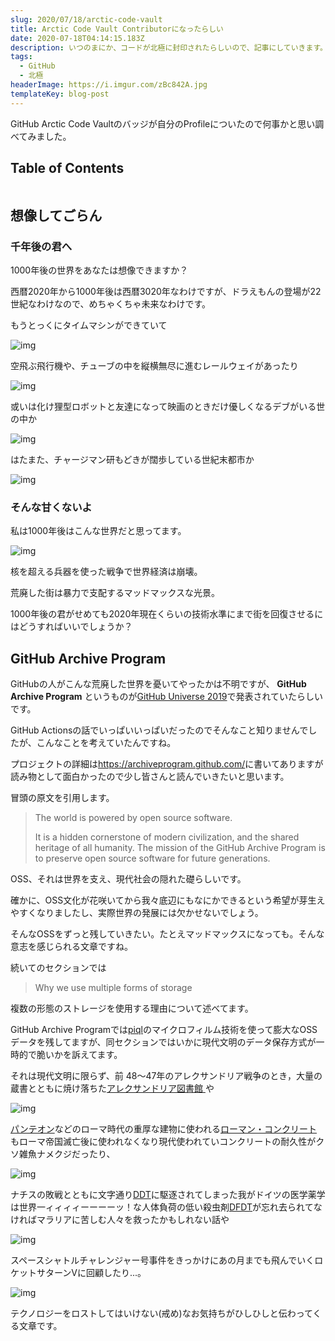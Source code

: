 ```yaml
---
slug: 2020/07/18/arctic-code-vault
title: Arctic Code Vault Contributorになったらしい
date: 2020-07-18T04:14:15.183Z
description: いつのまにか、コードが北極に封印されたらしいので、記事にしていきます。
tags:
  - GitHub
  - 北極
headerImage: https://i.imgur.com/zBc842A.jpg
templateKey: blog-post
---
```

GitHub Arctic Code Vaultのバッジが自分のProfileについたので何事かと思い調べてみました。

## Table of Contents

```toc

```

## 想像してごらん

### 千年後の君へ

1000年後の世界をあなたは想像できますか？

西暦2020年から1000年後は西暦3020年なわけですが、ドラえもんの登場が22世紀なわけなので、めちゃくちゃ未来なわけです。

もうとっくにタイムマシンができていて

![img](https://i.imgur.com/L0h5CW8.png)

空飛ぶ飛行機や、チューブの中を縦横無尽に進むレールウェイがあったり

![img](https://i.imgur.com/15J19mw.png)

或いは化け狸型ロボットと友達になって映画のときだけ優しくなるデブがいる世の中か

![img](https://i.imgur.com/eDqGxfR.png)

はたまた、チャージマン研もどきが闊歩している世紀末都市か

![img](https://i.imgur.com/Ja9tK8M.png)

### そんな甘くないよ

私は1000年後はこんな世界だと思ってます。

![img](https://i.imgur.com/FM2eSUj.png)

核を超える兵器を使った戦争で世界経済は崩壊。

荒廃した街は暴力で支配するマッドマックスな光景。

1000年後の君がせめても2020年現在くらいの技術水準にまで街を回復させるにはどうすればいいでしょうか？


## GitHub Archive Program

GitHubの人がこんな荒廃した世界を憂いてやったかは不明ですが、 **GitHub Archive Program** というものが[GitHub Universe 2019](https://github.blog/2019-11-13-universe-day-one/#archive)で発表されていたらしいです。

GitHub Actionsの話でいっぱいいっぱいだったのでそんなこと知りませんでしたが、こんなことを考えていたんですね。

プロジェクトの詳細は<https://archiveprogram.github.com/>に書いてありますが読み物として面白かったので少し皆さんと読んでいきたいと思います。

冒頭の原文を引用します。

> The world is powered by open source software.
>
> It is a hidden cornerstone of modern civilization, and the shared heritage of all humanity. The mission of the GitHub Archive Program is to preserve open source software for future generations.

OSS、それは世界を支え、現代社会の隠れた礎らしいです。

確かに、OSS文化が花咲いてから我々底辺にもなにかできるという希望が芽生えやすくなりましたし、実際世界の発展には欠かせないでしょう。

そんなOSSをずっと残していきたい。たとえマッドマックスになっても。そんな意志を感じられる文章ですね。

続いてのセクションでは

> Why we use multiple forms of storage

複数の形態のストレージを使用する理由について述べてます。

GitHub Archive Programでは[piql](https://www.piql.com/)のマイクロフィルム技術を使って膨大なOSSデータを残してますが、同セクションではいかに現代文明のデータ保存方式が一時的で脆いかを訴えてます。

それは現代文明に限らず、前 48～47年のアレクサンドリア戦争のとき，大量の蔵書とともに焼け落ちた[アレクサンドリア図書館](https://ja.wikipedia.org/wiki/%E3%82%A2%E3%83%AC%E3%82%AF%E3%82%B5%E3%83%B3%E3%83%89%E3%83%AA%E3%82%A2%E5%9B%B3%E6%9B%B8%E9%A4%A8)や

![img](https://i.imgur.com/J9J15Mo.jpg)

[パンテオン](https://ja.wikipedia.org/wiki/%E3%83%91%E3%83%B3%E3%83%86%E3%82%AA%E3%83%B3_(%E3%83%AD%E3%83%BC%E3%83%9E))などのローマ時代の重厚な建物に使われる[ローマン・コンクリート](https://ja.wikipedia.org/wiki/%E3%83%AD%E3%83%BC%E3%83%9E%E3%83%B3%E3%83%BB%E3%82%B3%E3%83%B3%E3%82%AF%E3%83%AA%E3%83%BC%E3%83%88)もローマ帝国滅亡後に使われなくなり現代使われていコンクリートの耐久性がクソ雑魚ナメクジだったり、

![img](https://i.imgur.com/GA1jclM.jpg)

ナチスの敗戦とともに文字通り[DDT](https://ja.wikipedia.org/wiki/DDT)に駆逐されてしまった我がドイツの医学薬学は世界一ィィィィーーーーッ！な人体負荷の低い殺虫剤[DFDT](https://www.nytimes.com/2019/10/17/science/nazi-ddt-malaria.html)が忘れ去られてなければマラリアに苦しむ人々を救ったかもしれない話や

![img](https://i.imgur.com/nVbHSj5.jpg)

スペースシャトルチャレンジャー号事件をきっかけにあの月までも飛んでいくロケットサターンVに回顧したり...。

![img](https://i.imgur.com/mqjfMUc.jpg)

テクノロジーをロストしてはいけない(戒め)なお気持ちがひしひしと伝わってくる文章です。